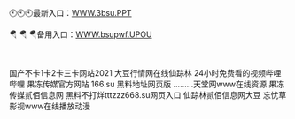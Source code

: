 <p>
	🕙🕙🕙最新入口：<a href="http://www.baidu.com/link?url=6MA2SWnO3Raqke39an_0PUxosM6ZrUGzi1BN9tNnlPW&wd">WWW.3bsu.PPT</a> 
	<p>
		🪂
🪂
🪂备用入口：<a href="http://www.baidu.com/link?url=6MA2SWnO3Raqke39an_0PUxosM6ZrUGzi1BN9tNnlPW&wd">WWW.bsupwf.UPOU</a> 
	</p>
	<p>
		<br />
	</p>
	<p>
		国产不卡1卡2卡三卡网站2021
大豆行情网在线仙踪林
24小时免费看的视频哔哩哔哩
果冻传媒官方网站
166.su 黑料地址网页版
.........天堂网www在线资源
果冻传媒贰佰信息网
黑料不打烊tttzzz668.su网页入口
仙踪林贰佰信息网大豆
忘忧草影视www在线播放动漫
	</p>

